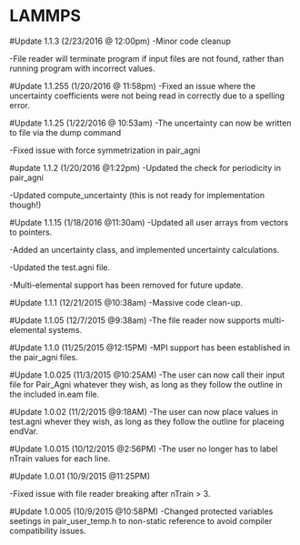 # LAMMPS

#Update 1.1.3 (2/23/2016 @ 12:00pm)
-Minor code cleanup

-File reader will terminate program if input files are not found, rather than running program with incorrect values.

#Update 1.1.255 (1/20/2016 @ 11:58pm)
-Fixed an issue where the uncertainty coefficients were not being read in correctly due to a spelling error.

#Update 1.1.25 (1/22/2016 @ 10:53am)
-The uncertainty can now be written to file via the dump command

-Fixed issue with force symmetrization in pair_agni

#update 1.1.2 (1/20/2016 @1:22pm)
-Updated the check for periodicity in pair_agni

-Updated compute_uncertainty (this is not ready for implementation though!)

#Update 1.1.15 (1/18/2016 @11:30am)
-Updated all user arrays from vectors to pointers.

-Added an uncertainty class, and implemented uncertainty calculations.

-Updated the test.agni file. 

-Multi-elemental support has been removed for future update.

#Update 1.1.1 (12/21/2015 @10:38am)
-Massive code clean-up.

#Update 1.1.05 (12/7/2015 @9:38am)
-The file reader now supports multi-elemental systems. 

#Update 1.1.0 (11/25/2015 @12:15PM)
-MPI support has been established in the pair_agni files.

#Update 1.0.025 (11/3/2015 @10:25AM)
-The user can now call their input file for Pair_Agni whatever they wish, as long as they follow the outline in the included in.eam file.

#Update 1.0.02 (11/2/2015 @9:18AM)
-The user can now place values in test.agni whever they wish, as long as they follow the outline for placeing endVar.

#Update 1.0.015 (10/12/2015 @2:56PM)
-The user no longer has to label nTrain values for each line.

#Update 1.0.01 (10/9/2015 @11:25PM)

-Fixed issue with file reader breaking after nTrain > 3.

#Update 1.0.005 (10/9/2015 @10:58PM)
-Changed protected variables seetings in pair_user_temp.h to non-static reference to avoid compiler compatibility issues. 


